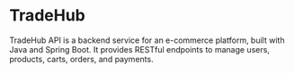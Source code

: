 # TradeHub
TradeHub API is a backend service for an e-commerce platform, built with Java and Spring Boot. It provides RESTful endpoints to manage users, products, carts, orders, and payments.
